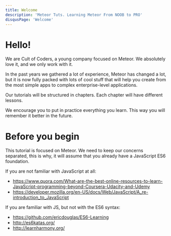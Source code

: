 ```yaml
---
title: Welcome
description: 'Meteor Tuts. Learning Meteor From NOOB to PRO'
disqusPage: 'Welcome'
---
```


<h1>Hello!</h1>

We are Cult of Coders, a young company focused on Meteor. We absolutely love it, and we only work with it.

In the past years we gathered a lot of experience, Meteor has changed a lot, but it is now fully packed with lots
of cool stuff that will help you create from the most simple apps to complex enterprise-level applications.

Our tutorials will be structured in chapters. Each chapter will have different lessons.

We encourage you to put in practice everything you learn. This way you will remember it better in the future.

<h1>Before you begin</h1>

This tutorial is focused on Meteor. We need to keep our concerns separated, this is why, it will assume that you already have
a JavaScript ES6 foundation.

If you are not familiar with JavaScript at all:
- https://www.quora.com/What-are-the-best-online-resources-to-learn-JavaScript-programming-beyond-Coursera-Udacity-and-Udemy
- https://developer.mozilla.org/en-US/docs/Web/JavaScript/A_re-introduction_to_JavaScript

If you are familiar with JS, but not with the ES6 syntax:
- https://github.com/ericdouglas/ES6-Learning
- http://es6katas.org/
- http://learnharmony.org/
